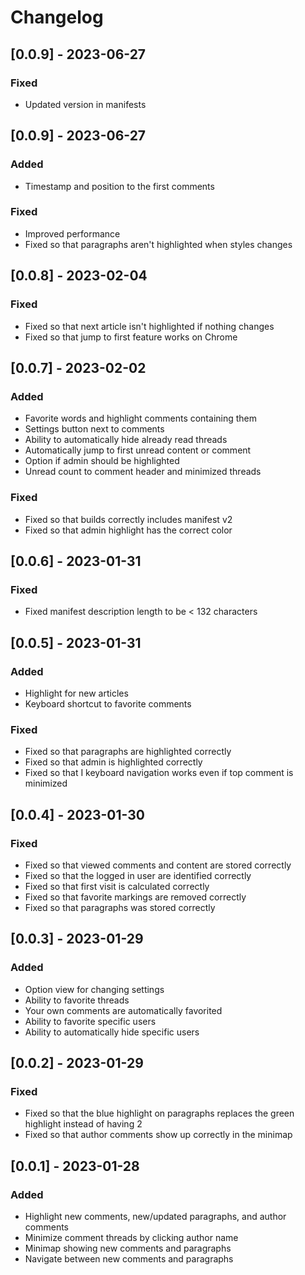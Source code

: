 # Changelog

## [0.0.9] - 2023-06-27

### Fixed

- Updated version in manifests

## [0.0.9] - 2023-06-27

### Added

- Timestamp and position to the first comments

### Fixed

- Improved performance
- Fixed so that paragraphs aren't highlighted when styles changes

## [0.0.8] - 2023-02-04

### Fixed

- Fixed so that next article isn't highlighted if nothing changes
- Fixed so that jump to first feature works on Chrome

## [0.0.7] - 2023-02-02

### Added

- Favorite words and highlight comments containing them
- Settings button next to comments
- Ability to automatically hide already read threads
- Automatically jump to first unread content or comment
- Option if admin should be highlighted
- Unread count to comment header and minimized threads

### Fixed

- Fixed so that builds correctly includes manifest v2
- Fixed so that admin highlight has the correct color

## [0.0.6] - 2023-01-31

### Fixed

- Fixed manifest description length to be < 132 characters

## [0.0.5] - 2023-01-31

### Added

- Highlight for new articles
- Keyboard shortcut to favorite comments

### Fixed

- Fixed so that paragraphs are highlighted correctly
- Fixed so that admin is highlighted correctly
- Fixed so that I keyboard navigation works even if top comment is minimized

## [0.0.4] - 2023-01-30

### Fixed

- Fixed so that viewed comments and content are stored correctly
- Fixed so that the logged in user are identified correctly
- Fixed so that first visit is calculated correctly
- Fixed so that favorite markings are removed correctly
- Fixed so that paragraphs was stored correctly

## [0.0.3] - 2023-01-29

### Added

- Option view for changing settings
- Ability to favorite threads
- Your own comments are automatically favorited
- Ability to favorite specific users
- Ability to automatically hide specific users

## [0.0.2] - 2023-01-29

### Fixed

- Fixed so that the blue highlight on paragraphs replaces the green highlight instead of having 2
- Fixed so that author comments show up correctly in the minimap

## [0.0.1] - 2023-01-28

### Added

- Highlight new comments, new/updated paragraphs, and author comments
- Minimize comment threads by clicking author name
- Minimap showing new comments and paragraphs
- Navigate between new comments and paragraphs